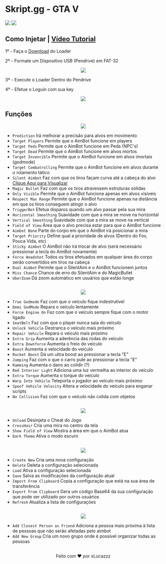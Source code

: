 # Skript.gg - GTA V
[<img src="https://cdn.discordapp.com/emojis/985578817181589504.png"/>](https://skript.gg/) [<img src='https://media.discordapp.net/attachments/957884398026518578/979138758060437504/XiolaEdits_Logo3_Ryxr3_V1.png?height=128&width=128'/>](https://discord.gg/7Csyq8e5Xj)

## Como Injetar | [Vídeo Tutorial](https://www.youtube.com/watch?v=TYKgQjafhpE)

1º - Faça o [Download](https://skript.gg) do Loader

2º - Formate um Dispositivo USB (Pendrive) em FAT-32

<p align="center"><img src='https://cdn.discordapp.com/attachments/916289981650194432/1000595210054684692/Sem_titulo.png'/></p>

3º - Execute o Loader Dentro do Pendrive

4º - Efetue o Loguin com sua key

<p align="center"><img src='https://cdn.discordapp.com/attachments/916289981650194432/1000602108019622059/unknown.png'/></p>


## Funções

<p align="center"><img src="https://cdn.discordapp.com/attachments/916289981650194432/1000599148480966666/aim.png"/></p>

  - `Prediction` Irá melhorar a precisão para alvos em movimento
  - `Target Players` Permite que o AimBot funcione em players
  - `Target Peds` Permite que o AimBot funcione em Peds (NPC's)
  - `Target Dead` Permite que o AimBot funcione em alvos mortos
  - `Target Invencible` Permite que o AimBot funcione em alvos imortais (godmode)
  - `Target Combatrolling` Permite que o AimBot funcione em alvos durante o rolamento tático
  - `Silent Aimbot` Faz com que os tiros façam curva até a cabeça do alvo [Clique Aqui para Visualizar](https://www.youtube.com/watch?v=DLmB8EcYbb0)
  - `Magic Bullet` Faz com que os tiros atravessem estruturas sólidas
  - `Only Visible` Permite que o AimBot funcione apenas em alvos visíveis
  - `Respect Max Range` Permite que o AimBot funcione apenas na distância em que os tiros conseguem atingir o alvo
  - `TriggerBot` Efetua disparos quando um alvo passar pela sua mira
  - `Horizontal Smoothing` Suavidade com que a mira se move na horizontal
  - `Vertical Smoothing` Suavidade com que a mira se move na vertical
  - `Field of View` Área que o alvo precisa estar para que o AimBot funcione
  - `Aimbot Bone` Parte do corpo em que o AimBot irá posicionar a mira
  - `Target Priority` Define qual a prioridade de alvos (Dentro do Fov, Pouca Vida, etc)
  - `Sticky Aimbot` O AimBot não irá trocar de alvo (será necessário pressionar a tecla do AimBot novamente)
  - `Force Headshot` Todos os tiros efetuados em qualquer área do corpo serão convertidos em tiros na cabeça
  - `Dual Aimbot` Permite que o SilentAim e o AimBot funcionem juntos
  - `Miss Chance` Chance de erro do SilentAim e do MagicBullet
  - `UberZoom` Dá zoom automático em usuários que estão longe

##

<p align="center"><img src="https://cdn.discordapp.com/attachments/916289981650194432/1000608835578372187/unknown.png"/></p>

  - `True Godmode` Faz com que o veículo fique indestrutível 
  - `Demi GodMode` Repara o veículo lentamente
  - `Force Engine On` Faz com que o veículo sempre fique com o motor ligado
  - `SeatBelt` Faz com que o player nunca saia do veículo
  - `Unlock Vehicle` Destranca o veículo mais próximo
  - `Repair Vehicle` Repara o veículo mais próximo
  - `Extra Grip` Aumenta a aderência das rodas do veículo
  - `Extra Downforce` Aumenta o freio do veículo
  - `Boost` Aumenta a velocidade do veículo
  - `Rocket Boost` Dá um ultra boost ao pressionar a tecla "E"
  - `Jumping` Faz com o que o carro pule ao pressionar a tecla "E"
  - `Ramming` Aumenta o dano ao colidir (?)
  - `Red Interior Light` Adiciona uma luz vermelha ao interior do veículo
  - `Extra Torque` Aumenta o torque do veículo
  - `Warp Into Vehicle` Teleporta o jogador ao veículo mais próximo
  - `Spoof Vehicle Velocity` Altera a velocidade do veículo para enganar scripts
  - `No Collision` Faz com que o veículo não colida com objetos

##

<p align="center"><img src="https://cdn.discordapp.com/attachments/916289981650194432/1000602607884185600/unknown.png"/></p>

  - `Unload` Desinjeta o Cheat do Jogo
  - `CrossHair` Cria uma mira no centro da tela
  - `Show Field of View` Mostra a área em que o AimBot atua
  - `Dark Theme` Ativa o modo escuro

##

<p align="center"><img src="https://cdn.discordapp.com/attachments/916289981650194432/1000603625392984095/unknown.png"/></p>

  - `Create New` Cria uma nova configuração
  - `Delete` Deleta a configuração selecionada
  - `Load` Ativa a configuração selecionada
  - `Save` Salva as modificações da configuração atual
  - `Import From Clipboard` Copia a configuração que está na sua área de transferência
  - `Export From Clipboard` Gera um código Base64 da sua configuração que pode ser utilizado por outros usuários
  - `Refresh` Atualiza a lista de configurações

##

<p align="center"><img src="https://cdn.discordapp.com/attachments/916289981650194432/1000605092149477416/unknown.png"/></p>

  - `Add Closest Person as Friend` Adiciona a pessoa mais próxima à lista de pessoas que não serão afetadas pelo aimbot
  - `Add New Group` Cria um novo grupo onde é possível organizar todas as pessoas


##

<p align="center">Feito com ❤️ por xLucazzz</p>
